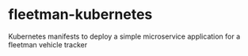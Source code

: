 # fleetman-kubernetes

Kubernetes manifests to deploy a simple microservice application for a fleetman vehicle tracker